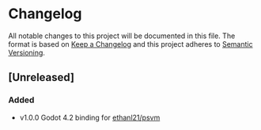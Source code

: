 # Changelog

All notable changes to this project will be documented in this file. The format is based on [Keep a Changelog](https://keepachangelog.com/en/1.1.0/) and this project adheres to [Semantic Versioning](https://semver.org/spec/v2.0.0.html).

## [Unreleased]

### Added

- v1.0.0 Godot 4.2 binding for [ethanl21/psvm](https://github.com/ethanl21/psvm)
